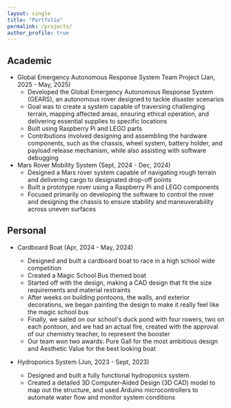 ```yaml
---
layout: single
title: "Portfolio"
permalink: /projects/
author_profile: true
---
```


## Academic
- Global Emergency Autonomous Response System Team Project (Jan, 2025 - May, 2025)
    - Developed the Global Emergency Autonomous Response System (GEARS), an autonomous rover designed to tackle disaster scenarios
    - Goal was to create a system capable of traversing challenging terrain, mapping affected areas, ensuring ethical operation, and delivering essential supplies to specific locations
    - Built using Raspberry Pi and LEGO parts 
    - Contributions involved designing and assembling the hardware components, such as the chassis, wheel system, battery holder, and payload release mechanism, while also assisting with software debugging
- Mars Rover Mobility System (Sept, 2024 - Dec, 2024)
    - Designed a Mars rover system capable of navigating rough terrain and delivering cargo to designated drop-off points
    - Built a prototype rover using a Raspberry Pi and LEGO components
    - Focused primarily on developing the software to control the rover and designing the chassis to ensure stability and maneuverability across uneven surfaces

## Personal 
- Cardboard Boat (Apr, 2024 - May, 2024)
    - Designed and built a cardboard boat to race in a high school wide competition
    - Created a Magic School Bus themed boat
    - Started off with the design, making a CAD design that fit the size requirements and material restraints
    - After weeks on building pontoons, the walls, and exterior decorations, we began painting the design to make it really feel like the magic school bus 
    - Finally, we sailed on our school's duck pond with four rowers, two on each pontoon, and we had an actual fire, created with the approval of our chemistry teacher, to represent the booster
    - Our team won two awards: Pure Gall for the most ambitious design and Aesthetic Value for the best looking boat

- Hydroponics System (Jun, 2023 - Sept, 2023)
    - Designed and built a fully functional hydroponics system. 
    - Created a detailed 3D Computer-Aided Design (3D CAD) model to map out the structure, and used Arduino microcontrollers to automate water flow and monitor system conditions
